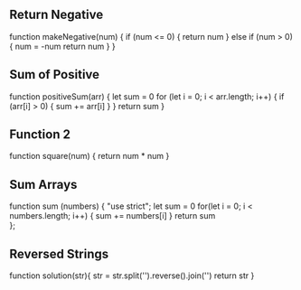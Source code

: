 ## Return Negative

function makeNegative(num) {
if (num <= 0) {
return num
} else if (num > 0) {
num = -num
return num
}
}

## Sum of Positive

function positiveSum(arr) {
let sum = 0
for (let i = 0; i < arr.length; i++) {
if (arr[i] > 0) {
sum += arr[i]
}
}
return sum
}

## Function 2

function square(num) {
return num \* num
}

## Sum Arrays

function sum (numbers) {
"use strict";
let sum = 0
for(let i = 0; i < numbers.length; i++) {
sum += numbers[i]
}
return sum  
};

## Reversed Strings

function solution(str){
str = str.split('').reverse().join('')
return str
}
